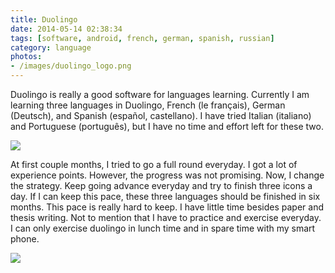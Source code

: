 ```yaml
---
title: Duolingo
date: 2014-05-14 02:38:34
tags: [software, android, french, german, spanish, russian]
category: language
photos:
- /images/duolingo_logo.png
---
```


Duolingo is really a good software for languages learning.
Currently I am learning three languages in Duolingo, French (le français), German (Deutsch), and Spanish (español, castellano).
I have tried Italian (italiano) and Portuguese (português), but I have no time and effort left for these two.

<!--more-->

![](/images/duolingo_free.png)

At first couple months, I tried to go a full round everyday. I got a lot of experience points. However, the progress was not promising. Now, I change the strategy. Keep going advance everyday and try to finish three icons a day. If I can keep this pace, these three languages should be finished in six months. This pace is really hard to keep. I have little time besides paper and thesis writing. Not to mention that I have to practice and exercise everyday. I can only exercise duolingo in lunch time and in spare time with my smart phone.

![](/images/duolingo_klingon.png)